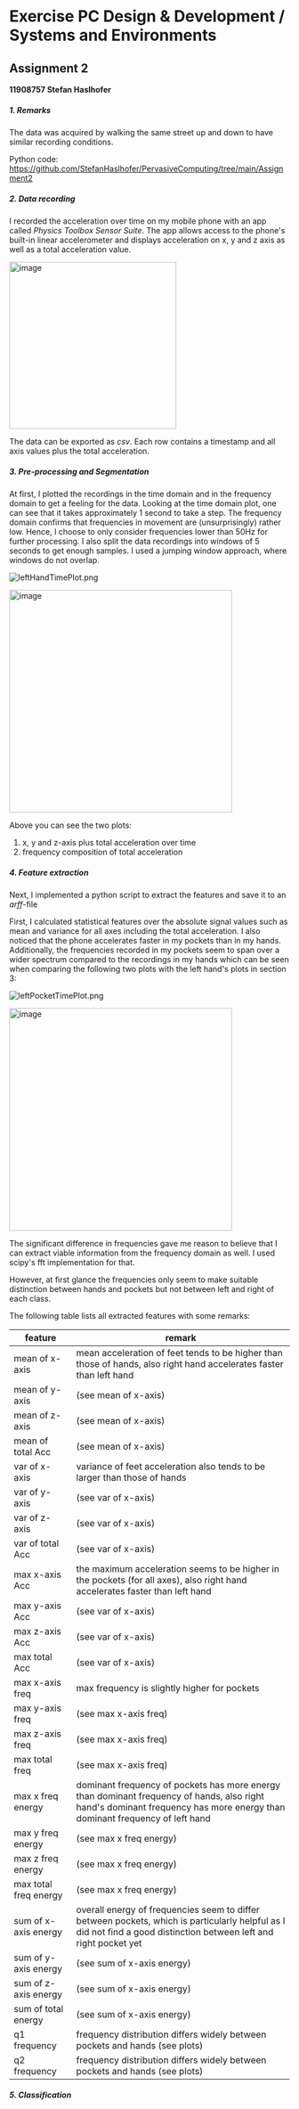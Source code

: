 # Exercise PC Design & Development / Systems and Environments

## Assignment 2

**11908757 Stefan Haslhofer**

##### 1. Remarks

The data was acquired by walking the same street up and down to have similar recording conditions.

Python code: https://github.com/StefanHaslhofer/PervasiveComputing/tree/main/Assignment2

##### 2. Data recording

I recorded the acceleration over time on my mobile phone with an app called _Physics Toolbox Sensor Suite_.
The app allows access to the phone's built-in linear accelerometer and displays acceleration on x, y and z axis as well
as a total acceleration value.

<img src="PhysicsToolbox.jpg" alt="image" width="300" height="auto">

The data can be exported as _csv_. Each row contains a timestamp and all axis values plus the total acceleration.

##### 3. Pre-processing and Segmentation

At first, I plotted the recordings in the time domain and in the frequency domain to get a feeling for the data.
Looking at the time domain plot, one can see that it takes approximately 1 second to take a step. The frequency domain
confirms that frequencies in movement are (unsurprisingly) rather low. Hence, I choose to only consider frequencies
lower than 50Hz for further processing.
I also split the data recordings into windows of 5 seconds to get enough samples. I used a jumping window approach,
where windows do not overlap.

![leftHandTimePlot.png](leftHandTimePlot.png)

<img src="leftHandFreqPlot.png" alt="image" width="auto" height="400">

Above you can see the two plots:

1. x, y and z-axis plus total acceleration over time
2. frequency composition of total acceleration

##### 4. Feature extraction

Next, I implemented a python script to extract the features and save it to an _arff_-file

First, I calculated statistical features over the absolute signal values such as mean and variance for all axes
including the total acceleration. I also noticed that the phone accelerates faster in my pockets than in my hands.
Additionally, the frequencies recorded in my pockets seem to span over a wider spectrum compared to the recordings in my
hands which can be seen when comparing the following two plots with the left hand's plots in section 3:

![leftPocketTimePlot.png](leftPocketTimePlot.png)

<img src="leftPocketFreqPlot.png" alt="image" width="auto" height="400">

The significant difference in frequencies gave me reason to believe that I can extract viable information from the
frequency domain as well. I used scipy's fft implementation for that.

However, at first glance the frequencies only seem to make suitable distinction between hands and pockets but not
between left and right of each class.

The following table lists all extracted features with some remarks:

| feature               | remark                                                                                                                                                                    |
|-----------------------|---------------------------------------------------------------------------------------------------------------------------------------------------------------------------|
| mean of x-axis        | mean acceleration of feet tends to be higher than those of hands, also right hand accelerates faster than left hand                                                       |
| mean of y-axis        | (see mean of x-axis)                                                                                                                                                      |
| mean of z-axis        | (see mean of x-axis)                                                                                                                                                      |
| mean of total Acc     | (see mean of x-axis)                                                                                                                                                      |
| var of x-axis         | variance of feet acceleration also tends to be larger than those of hands                                                                                                 |
| var of y-axis         | (see var of x-axis)                                                                                                                                                       |
| var of z-axis         | (see var of x-axis)                                                                                                                                                       |
| var of total Acc      | (see var of x-axis)                                                                                                                                                       |
| max x-axis Acc        | the maximum acceleration seems to be higher in the pockets (for all axes), also right hand accelerates faster than left hand                                              |
| max y-axis Acc        | (see var of x-axis)                                                                                                                                                       |
| max z-axis Acc        | (see var of x-axis)                                                                                                                                                       |
| max total Acc         | (see var of x-axis)                                                                                                                                                       |
| max x-axis freq       | max frequency is slightly higher for pockets                                                                                                                              |
| max y-axis freq       | (see max x-axis freq)                                                                                                                                                     |
| max z-axis freq       | (see max x-axis freq)                                                                                                                                                     |
| max total freq        | (see max x-axis freq)                                                                                                                                                     |
| max x freq energy     | dominant frequency of pockets has more energy than dominant frequency of hands, also right hand's dominant frequency has more energy than dominant frequency of left hand |
| max y freq energy     | (see max x freq energy)                                                                                                                                                   |
| max z freq energy     | (see max x freq energy)                                                                                                                                                   |
| max total freq energy | (see max x freq energy)                                                                                                                                                   |
| sum of x-axis energy  | overall energy of frequencies seem to differ between pockets, which is particularly helpful as I did not find a good distinction between left and right pocket yet        |
| sum of y-axis energy  | (see sum of x-axis energy)                                                                                                                                                |
| sum of z-axis energy  | (see sum of x-axis energy)                                                                                                                                                |
| sum of total energy   | (see sum of x-axis energy)                                                                                                                                                |
| q1 frequency          | frequency distribution differs widely between pockets and hands (see plots)                                                                                               |
| q2 frequency          | frequency distribution differs widely between pockets and hands (see plots)                                                                                               |

##### 5. Classification